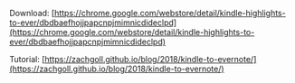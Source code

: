 Download: [https://chrome.google.com/webstore/detail/kindle-highlights-to-ever/dbdbaefhojjpapcnpjmimnicdideclpd](https://chrome.google.com/webstore/detail/kindle-highlights-to-ever/dbdbaefhojjpapcnpjmimnicdideclpd)

Tutorial: [https://zachgoll.github.io/blog/2018/kindle-to-evernote/](https://zachgoll.github.io/blog/2018/kindle-to-evernote/)